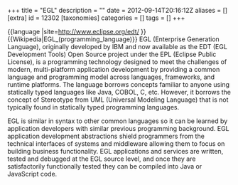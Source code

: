 +++
title = "EGL"
description = ""
date = 2012-09-14T20:16:12Z
aliases = []
[extra]
id = 12302
[taxonomies]
categories = []
tags = []
+++

{{language
|site=http://www.eclipse.org/edt/
}}
{{Wikipedia|EGL_(programming_language)}}
EGL (Enterprise Generation Language), originally developed by IBM and now available as the EDT (EGL Development Tools) Open Source project under the EPL (Eclipse Public License), is a programming technology designed to meet the challenges of modern, multi-platform application development by providing a common language and programming model across languages, frameworks, and runtime platforms. The language borrows concepts familiar to anyone using statically typed languages like Java, COBOL, C, etc. However, it borrows the concept of Stereotype from UML (Universal Modeling Language) that is not typically found in statically typed programming languages.

EGL is similar in syntax to other common languages so it can be learned by application developers with similar previous programming background. EGL application development abstractions shield programmers from the technical interfaces of systems and middleware allowing them to focus on building business functionality. EGL applications and services are written, tested and debugged at the EGL source level, and once they are satisfactorily functionally tested they can be compiled into Java or JavaScript code.
